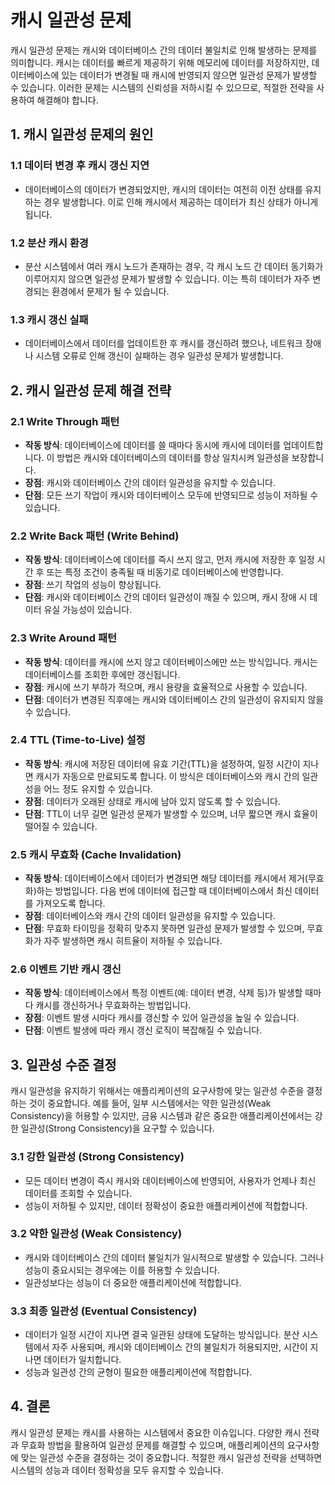 # 캐시 일관성 문제

캐시 일관성 문제는 캐시와 데이터베이스 간의 데이터 불일치로 인해 발생하는 문제를 의미합니다. 캐시는 데이터를 빠르게 제공하기 위해 메모리에 데이터를 저장하지만, 데이터베이스에 있는 데이터가 변경될 때 캐시에 반영되지 않으면 일관성 문제가 발생할 수 있습니다. 이러한 문제는 시스템의 신뢰성을 저하시킬 수 있으므로, 적절한 전략을 사용하여 해결해야 합니다.

## 1. 캐시 일관성 문제의 원인

### 1.1 데이터 변경 후 캐시 갱신 지연

- 데이터베이스의 데이터가 변경되었지만, 캐시의 데이터는 여전히 이전 상태를 유지하는 경우 발생합니다. 이로 인해 캐시에서 제공하는 데이터가 최신 상태가 아니게 됩니다.

### 1.2 분산 캐시 환경

- 분산 시스템에서 여러 캐시 노드가 존재하는 경우, 각 캐시 노드 간 데이터 동기화가 이루어지지 않으면 일관성 문제가 발생할 수 있습니다. 이는 특히 데이터가 자주 변경되는 환경에서 문제가 될 수 있습니다.

### 1.3 캐시 갱신 실패

- 데이터베이스에서 데이터를 업데이트한 후 캐시를 갱신하려 했으나, 네트워크 장애나 시스템 오류로 인해 갱신이 실패하는 경우 일관성 문제가 발생합니다.

## 2. 캐시 일관성 문제 해결 전략

### 2.1 Write Through 패턴

- **작동 방식**: 데이터베이스에 데이터를 쓸 때마다 동시에 캐시에 데이터를 업데이트합니다. 이 방법은 캐시와 데이터베이스의 데이터를 항상 일치시켜 일관성을 보장합니다.
- **장점**: 캐시와 데이터베이스 간의 데이터 일관성을 유지할 수 있습니다.
- **단점**: 모든 쓰기 작업이 캐시와 데이터베이스 모두에 반영되므로 성능이 저하될 수 있습니다.

### 2.2 Write Back 패턴 (Write Behind)

- **작동 방식**: 데이터베이스에 데이터를 즉시 쓰지 않고, 먼저 캐시에 저장한 후 일정 시간 후 또는 특정 조건이 충족될 때 비동기로 데이터베이스에 반영합니다.
- **장점**: 쓰기 작업의 성능이 향상됩니다.
- **단점**: 캐시와 데이터베이스 간의 데이터 일관성이 깨질 수 있으며, 캐시 장애 시 데이터 유실 가능성이 있습니다.

### 2.3 Write Around 패턴

- **작동 방식**: 데이터를 캐시에 쓰지 않고 데이터베이스에만 쓰는 방식입니다. 캐시는 데이터베이스를 조회한 후에만 갱신됩니다.
- **장점**: 캐시에 쓰기 부하가 적으며, 캐시 용량을 효율적으로 사용할 수 있습니다.
- **단점**: 데이터가 변경된 직후에는 캐시와 데이터베이스 간의 일관성이 유지되지 않을 수 있습니다.

### 2.4 TTL (Time-to-Live) 설정

- **작동 방식**: 캐시에 저장된 데이터에 유효 기간(TTL)을 설정하여, 일정 시간이 지나면 캐시가 자동으로 만료되도록 합니다. 이 방식은 데이터베이스와 캐시 간의 일관성을 어느 정도 유지할 수 있습니다.
- **장점**: 데이터가 오래된 상태로 캐시에 남아 있지 않도록 할 수 있습니다.
- **단점**: TTL이 너무 길면 일관성 문제가 발생할 수 있으며, 너무 짧으면 캐시 효율이 떨어질 수 있습니다.

### 2.5 캐시 무효화 (Cache Invalidation)

- **작동 방식**: 데이터베이스에서 데이터가 변경되면 해당 데이터를 캐시에서 제거(무효화)하는 방법입니다. 다음 번에 데이터에 접근할 때 데이터베이스에서 최신 데이터를 가져오도록 합니다.
- **장점**: 데이터베이스와 캐시 간의 데이터 일관성을 유지할 수 있습니다.
- **단점**: 무효화 타이밍을 정확히 맞추지 못하면 일관성 문제가 발생할 수 있으며, 무효화가 자주 발생하면 캐시 히트율이 저하될 수 있습니다.

### 2.6 이벤트 기반 캐시 갱신

- **작동 방식**: 데이터베이스에서 특정 이벤트(예: 데이터 변경, 삭제 등)가 발생할 때마다 캐시를 갱신하거나 무효화하는 방법입니다.
- **장점**: 이벤트 발생 시마다 캐시를 갱신할 수 있어 일관성을 높일 수 있습니다.
- **단점**: 이벤트 발생에 따라 캐시 갱신 로직이 복잡해질 수 있습니다.

## 3. 일관성 수준 결정

캐시 일관성을 유지하기 위해서는 애플리케이션의 요구사항에 맞는 일관성 수준을 결정하는 것이 중요합니다. 예를 들어, 일부 시스템에서는 약한 일관성(Weak Consistency)을 허용할 수 있지만, 금융 시스템과 같은 중요한 애플리케이션에서는 강한 일관성(Strong Consistency)을 요구할 수 있습니다.

### 3.1 강한 일관성 (Strong Consistency)

- 모든 데이터 변경이 즉시 캐시와 데이터베이스에 반영되어, 사용자가 언제나 최신 데이터를 조회할 수 있습니다.
- 성능이 저하될 수 있지만, 데이터 정확성이 중요한 애플리케이션에 적합합니다.

### 3.2 약한 일관성 (Weak Consistency)

- 캐시와 데이터베이스 간의 데이터 불일치가 일시적으로 발생할 수 있습니다. 그러나 성능이 중요시되는 경우에는 이를 허용할 수 있습니다.
- 일관성보다는 성능이 더 중요한 애플리케이션에 적합합니다.

### 3.3 최종 일관성 (Eventual Consistency)

- 데이터가 일정 시간이 지나면 결국 일관된 상태에 도달하는 방식입니다. 분산 시스템에서 자주 사용되며, 캐시와 데이터베이스 간의 불일치가 허용되지만, 시간이 지나면 데이터가 일치합니다.
- 성능과 일관성 간의 균형이 필요한 애플리케이션에 적합합니다.

## 4. 결론

캐시 일관성 문제는 캐시를 사용하는 시스템에서 중요한 이슈입니다. 다양한 캐시 전략과 무효화 방법을 활용하여 일관성 문제를 해결할 수 있으며, 애플리케이션의 요구사항에 맞는 일관성 수준을 결정하는 것이 중요합니다. 적절한 캐시 일관성 전략을 선택하면 시스템의 성능과 데이터 정확성을 모두 유지할 수 있습니다.
